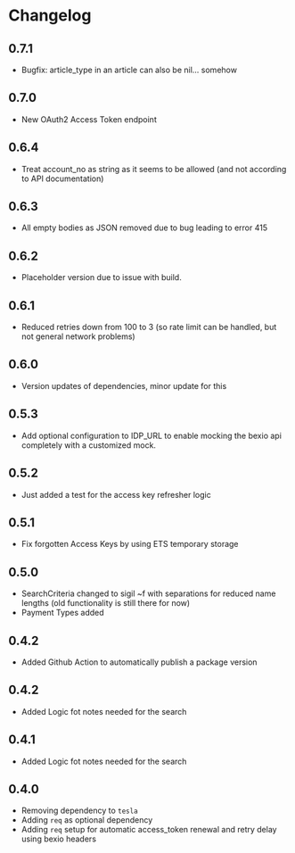 # Changelog

## 0.7.1

* Bugfix: article_type in an article can also be nil... somehow

## 0.7.0

* New OAuth2 Access Token endpoint

## 0.6.4

* Treat account_no as string as it seems to be allowed (and not according to API documentation)

## 0.6.3

* All empty bodies as JSON removed due to bug leading to error 415

## 0.6.2

* Placeholder version due to issue with build.

## 0.6.1

* Reduced retries down from 100 to 3 (so rate limit can be handled, but not general network problems)

## 0.6.0

* Version updates of dependencies, minor update for this

## 0.5.3

* Add optional configuration to IDP_URL to enable mocking the bexio api completely with a customized mock.

## 0.5.2

* Just added a test for the access key refresher logic

## 0.5.1

* Fix forgotten Access Keys by using ETS temporary storage

## 0.5.0

* SearchCriteria changed to sigil ~f with separations for reduced name lengths (old functionality is still there for now)
* Payment Types added

## 0.4.2

* Added Github Action to automatically publish a package version

## 0.4.2

* Added Logic fot notes needed for the search

## 0.4.1

* Added Logic fot notes needed for the search

## 0.4.0

* Removing dependency to `tesla`
* Adding `req` as optional dependency
* Adding `req` setup for automatic access_token renewal and retry delay using bexio headers
